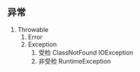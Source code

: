 ## 异常
1. Throwable
    1. Error
    2. Exception
        1. 受检 ClassNotFound IOException
        2. 非受检 RuntimeException